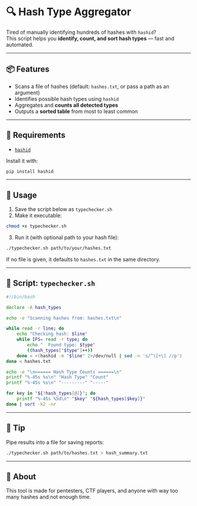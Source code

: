 
# 🔍 Hash Type Aggregator

Tired of manually identifying hundreds of hashes with `hashid`?  
This script helps you **identify, count, and sort hash types** — fast and automated.

---

## 📦 Features

- Scans a file of hashes (default: `hashes.txt`, or pass a path as an argument)
- Identifies possible hash types using `hashid`
- Aggregates and **counts all detected types**
- Outputs a **sorted table** from most to least common

---

## 🧰 Requirements

- [`hashid`](https://github.com/psypanda/hashID)

Install it with:

```bash
pip install hashid
```

---

## 🚀 Usage

1. Save the script below as `typechecker.sh`
2. Make it executable:

```bash
chmod +x typechecker.sh
```

3. Run it (with optional path to your hash file):

```bash
./typechecker.sh path/to/your/hashes.txt
```

If no file is given, it defaults to `hashes.txt` in the same directory.

---

## 📜 Script: `typechecker.sh`

```bash
#!/bin/bash

declare -A hash_types

echo -e "Scanning hashes from: hashes.txt\n"

while read -r line; do
    echo "Checking hash: $line"
    while IFS= read -r type; do
        echo "  Found type: $type"
        ((hash_types["$type"]++))
    done < <(hashid -m "$line" 2>/dev/null | sed -n 's/^\[+\] //p')
done < hashes.txt

echo -e "\n====== Hash Type Counts ======\n"
printf "%-45s %s\n" "Hash Type" "Count"
printf "%-45s %s\n" "---------" "-----"

for key in "${!hash_types[@]}"; do
    printf "%-45s %5d\n" "$key" "${hash_types[$key]}"
done | sort -k2 -nr
```

---

## 🧪 Tip

Pipe results into a file for saving reports:

```bash
./typechecker.sh path/to/hashes.txt > hash_summary.txt
```

---

## 🧙 About

This tool is made for pentesters, CTF players, and anyone with way too many hashes and not enough time.
